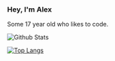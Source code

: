 ### Hey, I'm Alex
Some 17 year old who likes to code.

![Github Stats](https://github-readme-stats.vercel.app/api?username=alexwith&show_icons=true&theme=radical)

[![Top Langs](https://github-readme-stats.vercel.app/api/top-langs/?username=alexwith&layout=compact&theme=radical)](https://github.com/anuraghazra/github-readme-stats)
